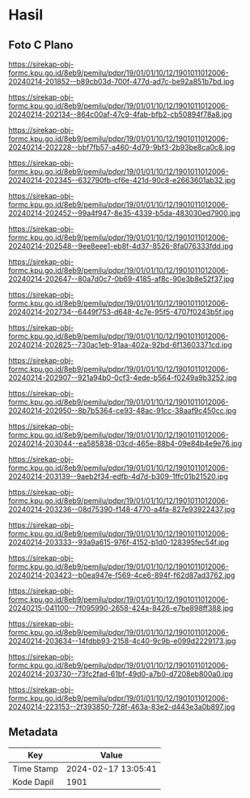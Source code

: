# Hasil

## Foto C Plano

https://sirekap-obj-formc.kpu.go.id/8eb9/pemilu/pdpr/19/01/01/10/12/1901011012006-20240214-201852--b89cb03d-700f-477d-ad7c-be92a851b7bd.jpg

https://sirekap-obj-formc.kpu.go.id/8eb9/pemilu/pdpr/19/01/01/10/12/1901011012006-20240214-202134--864c00af-47c9-4fab-bfb2-cb50894f78a8.jpg

https://sirekap-obj-formc.kpu.go.id/8eb9/pemilu/pdpr/19/01/01/10/12/1901011012006-20240214-202228--bbf7fb57-a460-4d79-9bf3-2b93be8ca0c8.jpg

https://sirekap-obj-formc.kpu.go.id/8eb9/pemilu/pdpr/19/01/01/10/12/1901011012006-20240214-202345--632790fb-cf6e-421d-90c8-e2663601ab32.jpg

https://sirekap-obj-formc.kpu.go.id/8eb9/pemilu/pdpr/19/01/01/10/12/1901011012006-20240214-202452--99a4f947-8e35-4339-b5da-483030ed7900.jpg

https://sirekap-obj-formc.kpu.go.id/8eb9/pemilu/pdpr/19/01/01/10/12/1901011012006-20240214-202548--9ee8eee1-eb8f-4d37-8526-8fa076333fdd.jpg

https://sirekap-obj-formc.kpu.go.id/8eb9/pemilu/pdpr/19/01/01/10/12/1901011012006-20240214-202647--80a7d0c7-0b69-4185-af8c-90e3b8e52f37.jpg

https://sirekap-obj-formc.kpu.go.id/8eb9/pemilu/pdpr/19/01/01/10/12/1901011012006-20240214-202734--6449f753-d648-4c7e-95f5-4707f0243b5f.jpg

https://sirekap-obj-formc.kpu.go.id/8eb9/pemilu/pdpr/19/01/01/10/12/1901011012006-20240214-202825--730ac1eb-91aa-402a-92bd-6f13603371cd.jpg

https://sirekap-obj-formc.kpu.go.id/8eb9/pemilu/pdpr/19/01/01/10/12/1901011012006-20240214-202907--921a94b0-0cf3-4ede-b564-f0249a9b3252.jpg

https://sirekap-obj-formc.kpu.go.id/8eb9/pemilu/pdpr/19/01/01/10/12/1901011012006-20240214-202950--8b7b5364-ce93-48ac-91cc-38aaf9c450cc.jpg

https://sirekap-obj-formc.kpu.go.id/8eb9/pemilu/pdpr/19/01/01/10/12/1901011012006-20240214-203044--ea585838-03cd-465e-88b4-09e84b4e9e76.jpg

https://sirekap-obj-formc.kpu.go.id/8eb9/pemilu/pdpr/19/01/01/10/12/1901011012006-20240214-203139--9aeb2f34-edfb-4d7d-b309-1ffc01b21520.jpg

https://sirekap-obj-formc.kpu.go.id/8eb9/pemilu/pdpr/19/01/01/10/12/1901011012006-20240214-203236--08d75390-f148-4770-a4fa-827e93922437.jpg

https://sirekap-obj-formc.kpu.go.id/8eb9/pemilu/pdpr/19/01/01/10/12/1901011012006-20240214-203333--93a9a615-976f-4152-b1d0-128395fec54f.jpg

https://sirekap-obj-formc.kpu.go.id/8eb9/pemilu/pdpr/19/01/01/10/12/1901011012006-20240214-203423--b0ea947e-f569-4ce6-894f-f62d87ad3762.jpg

https://sirekap-obj-formc.kpu.go.id/8eb9/pemilu/pdpr/19/01/01/10/12/1901011012006-20240215-041100--7f095990-2658-424a-8426-e7be898ff388.jpg

https://sirekap-obj-formc.kpu.go.id/8eb9/pemilu/pdpr/19/01/01/10/12/1901011012006-20240214-203634--14fdbb93-2158-4c40-9c9b-e099d2229173.jpg

https://sirekap-obj-formc.kpu.go.id/8eb9/pemilu/pdpr/19/01/01/10/12/1901011012006-20240214-203730--73fc2fad-61bf-49d0-a7b0-d7208eb800a0.jpg

https://sirekap-obj-formc.kpu.go.id/8eb9/pemilu/pdpr/19/01/01/10/12/1901011012006-20240214-223153--2f393850-728f-463a-83e2-d443e3a0b897.jpg


## Metadata

| Key        | Value               |
| ---------- | ------------------- |
| Time Stamp | 2024-02-17 13:05:41 |
| Kode Dapil | 1901                |



